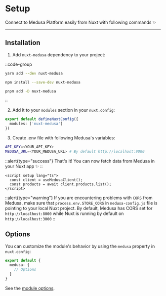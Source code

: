 # Setup

Connect to Medusa Platform easily from Nuxt with following commands ✨

---

## Installation

1. Add `nuxt-medusa` dependency to your project:

::code-group

```bash [Yarn]
yarn add --dev nuxt-medusa
```

```bash [NPM]
npm install --save-dev nuxt-medusa
```

```bash [PNPM]
pnpm add -D nuxt-medusa
```

::

2. Add it to your `modules` section in your `nuxt.config`:

```ts
export default defineNuxtConfig({
  modules: ['nuxt-medusa']
})
```

3. Create .env file with following Medusa's variables:

```bash
API_KEY=<YOUR_API_KEY>
MEDUSA_URL=<YOUR_MEDUSA_URL> # By default http://localhost:9000
```

::alert{type="success"}
That's it! You can now fetch data from Medusa in your Nuxt app ✨
::

```vue
<script setup lang="ts">
  const client = useMedusaClient();
  const products = await client.products.list();
</script>
```

::alert{type="warning"}
If you are encountering problems with `CORS` from Medusa, make sure that `process.env.STORE_CORS` in `medusa-config.js` file is pointing to your local Nuxt project. By default, Medusa has CORS set for `http://localhost:8000` while Nuxt is running by default on `http://localhost:3000`
::

## Options

You can customize the module's behavior by using the `medusa` property in `nuxt.config`:

```ts [nuxt.config]
export default {
  medusa: {
    // Options
  }
}
```

See the [module options](/getting-started/options).
